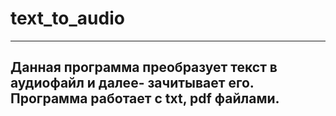 # text_to_audio

---

Данная программа преобразует текст в аудиофайл и далее- зачитывает его.
Программа работает с txt, pdf файлами.
---